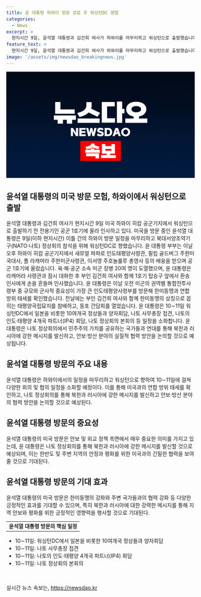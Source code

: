 ```yaml
---
title: 윤 대통령 하와이 방문 성료 후 워싱턴DC 향발
categories:
  - News
excerpt: >
  현지시간 9일, 윤석열 대통령과 김건희 여사가 하와이를 마무리하고 워싱턴으로 출발했습니다. 윤 대통령은 한미동맹 확인을 위해 인도태평양사령부를 방문했고, 김 여사는 태평양국립묘지를 참배하고 동포 간담회를 열었습니다. 이후 윤 대통령은 10∼11일 워싱턴DC에서 다양한 일정을 소화할 예정이며, 나토 정상회의에서 북한과 러시아에 대한 강한 메시지를 전할 것으로 기대됩니다. SBS Biz는 여러분의 제보를 기다리고 있습니다. [자세히 보기] (링크: https://url.kr/9pghjn)
feature_text: >
  현지시간 9일, 윤석열 대통령과 김건희 여사가 하와이를 마무리하고 워싱턴으로 출발했습니다. 윤 대통령은 한미동맹 확인을 위해 인도태평양사령부를 방문했고, 김 여사는 태평양국립묘지를 참배하고 동포 간담회를 열었습니다. 이후 윤 대통령은 10∼11일 워싱턴DC에서 다양한 일정을 소화할 예정이며, 나토 정상회의에서 북한과 러시아에 대한 강한 메시지를 전할 것으로 기대됩니다. SBS Biz는 여러분의 제보를 기다리고 있습니다. [자세히 보기] (링크: https://url.kr/9pghjn)
image: '/assets/img/newsdao_breakingnews.jpg'
---
```


<p><img src="/assets/img/newsdao_breakingnews.jpg" alt="pcversion 속보" /></p>

<h2 data-ke-size="size26">윤석열 대통령의 미국 방문 모험, 하와이에서 워싱턴으로 출발</h2>

<p data-ke-size="size16">윤석열 대통령과 김건희 여사가 현지시간 9일 미국 하와이 히캄 공군기지에서 워싱턴으로 출발하기 전 전용기인 공군 1호기에 올라 인사하고 있다. 미국을 방문 중인 윤석열 대통령은 9일(이하 현지시간) 이틀 간의 하와이 방문 일정을 마무리하고 북대서양조약기구(NATO·나토) 정상회의 참석을 위해 워싱턴DC로 향했습니다. 윤 대통령 부부는 이날 오후 하와이 히캄 공군기지에서 새뮤얼 파파로 인도태평양사령관, 필립 골드버그 주한미국대사, 폴 라캐머라 주한미군사령관, 이서영 주호놀룰루 총영사 등의 배웅을 받으며 공군 1호기에 올랐습니다. 육·해·공군 소속 미군 장병 20여 명이 도열했으며, 윤 대통령은 라캐머라 사령관과 잠시 대화한 후 부인 김건희 여사와 함께 1호기 탑승구 앞에서 환송 인사에게 손을 흔들며 인사했습니다. 윤 대통령은 이날 오전 미군의 권역별 통합전투사령부 중 규모와 군사적 중요성이 가장 큰 인도태평양사령부를 방문해 한미동맹과 연합 방위 태세를 확인했습니다. 전날에는 부인 김건희 여사와 함께 한미동맹의 상징으로 꼽히는 태평양국립묘지를 참배하고, 동포 간담회를 열었습니다. 윤 대통령은 10∼11일 워싱턴DC에서 일본을 비롯한 10여개국 정상들과 양자회담, 나토 사무총장 접견, 나토의 인도·태평양 4개국 파트너(IP4) 회담, 나토 정상회의 본회의 등 일정을 소화합니다. 윤 대통령은 나토 정상회의에서 민주주의 가치를 공유하는 국가들과 연대를 통해 북한과 러시아에 강한 메시지를 발신하고, 안보·방산 분야의 실질적 협력 방안을 논의할 것으로 예상됩니다.</p>

<h2 data-ke-size="size26">윤석열 대통령 방문의 주요 내용</h2>

<p data-ke-size="size16">윤석열 대통령은 하와이에서의 일정을 마무리하고 워싱턴으로 향하여 10∼11일에 걸쳐 다양한 회의 및 협의 일정을 소화할 예정이다. 이를 통해 미국과의 연합 방위 태세를 확인하고, 나토 정상회의를 통해 북한과 러시아에 강한 메시지를 발신하고 안보·방산 분야의 협력 방안을 논의할 것으로 예상된다.</p>

<h2 data-ke-size="size26">윤석열 대통령 방문의 중요성</h2>

<p data-ke-size="size16">윤석열 대통령의 미국 방문은 안보 및 외교 정책 측면에서 매우 중요한 의미를 가지고 있는데, 윤 대통령은 나토 정상회의를 통해 북한과 러시아에 강한 메시지를 발신할 것으로 예상되며, 이는 한반도 및 주변 지역의 안정과 평화를 위한 미국과의 긴밀한 협력을 보여줄 것으로 기대된다.</p>

<h2 data-ke-size="size26">윤석열 대통령 방문의 기대 효과</h2>

<p data-ke-size="size16">윤석열 대통령의 미국 방문은 한미동맹의 강화와 주변 국가들과의 협력 강화 등 다양한 긍정적인 효과를 기대할 수 있으며, 특히 북한과 러시아에 대한 강력한 메시지를 통해 지역 안보와 평화를 위한 긍정적인 영향력을 행사할 것으로 기대된다.</p>

<table>
    <tr>
        <td style="text-align: center; height: 17px;"><b>윤석열 대통령 방문의 핵심 일정</b></td>
    </tr>
</table>

<ul>
    <li>10∼11일: 워싱턴DC에서 일본을 비롯한 10여개국 정상들과 양자회담</li>
    <li>10∼11일: 나토 사무총장 접견</li>
    <li>10∼11일: 나토의 인도·태평양 4개국 파트너(IP4) 회담</li>
    <li>10∼11일: 나토 정상회의 본회의</li>
</ul>

<p data-ke-size="size16">&nbsp;</p>
실시간 뉴스 속보는, <a href="https://newsdao.kr" rel="dofollow">https://newsdao.kr</a>



